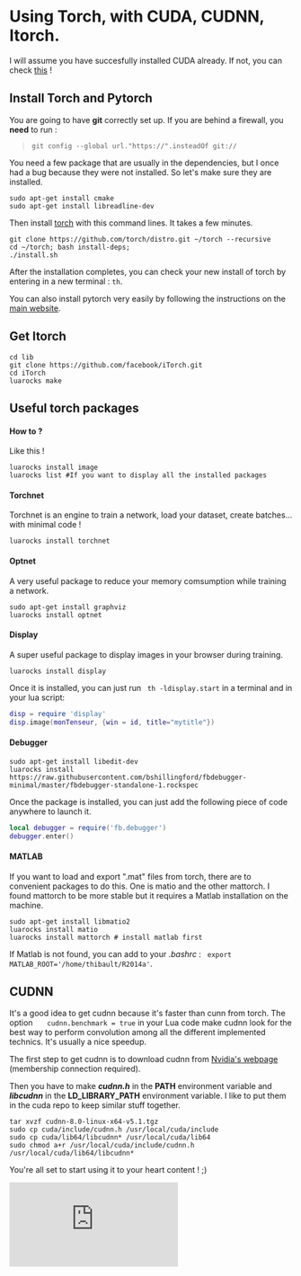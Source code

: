 # Using Torch, with CUDA, CUDNN, Itorch.

I will assume you have succesfully installed CUDA already. If not, you can check [this](https://github.com/ThibaultGROUEIX/workflow_and_installs/tree/master/cuda_install.md) !



## Install Torch and Pytorch

You are going to have **git** correctly set up. If you are behind a firewall, you **need** to run :

> ```shell
> git config --global url."https://".insteadOf git://
> ```

You need a few package that are usually in the dependencies, but I once had a bug because they were not installed. So let's make sure they are installed.

```shell
sudo apt-get install cmake
sudo apt-get install libreadline-dev
```

Then install [torch](http://torch.ch/) with this command lines. It takes a few minutes.

```shell
git clone https://github.com/torch/distro.git ~/torch --recursive
cd ~/torch; bash install-deps;
./install.sh
```

After the installation completes, you can check your new install of torch by entering in a new terminal : ```th```.

You can also install pytorch very easily by following the instructions on the [main website](http://pytorch.org/).

## Get Itorch

```shell
cd lib
git clone https://github.com/facebook/iTorch.git
cd iTorch
luarocks make 
```

## Useful torch packages

#### How to ?

Like this !

```shell
luarocks install image
luarocks list #If you want to display all the installed packages
```

#### Torchnet

Torchnet is an engine to train a network, load your dataset, create batches... with minimal code ! 

```shell
luarocks install torchnet
```
#### Optnet

A very useful package to reduce your memory comsumption while training a network.

```shell
sudo apt-get install graphviz
luarocks install optnet
```

#### Display

A super useful package to display images in your browser during training.

```
luarocks install display
```

Once it is installed, you can just run ``` th -ldisplay.start``` in  a terminal and in your lua script:

```Lua
disp = require 'display'
disp.image(monTenseur, {win = id, title="mytitle"})
```

#### Debugger

```shell
sudo apt-get install libedit-dev 
luarocks install https://raw.githubusercontent.com/bshillingford/fbdebugger-minimal/master/fbdebugger-standalone-1.rockspec 
```

Once the package is installed, you can just add the following piece of code anywhere to launch it.

```lua
local debugger = require('fb.debugger')
debugger.enter()
```

#### MATLAB

If you want to load and export ".mat" files from torch, there are to convenient packages to do this. One is matio and the other mattorch. I found mattorch to be more stable but it requires a Matlab installation on the machine.

```shell
sudo apt-get install libmatio2
luarocks install matio
luarocks install mattorch # install matlab first
```

If Matlab is not found, you can add to your *.bashrc* :  ``` export MATLAB_ROOT='/home/thibault/R2014a'```.

## CUDNN

It's a good idea to get cudnn because it's faster than cunn from torch. The option ```   cudnn.benchmark = true``` in your Lua code make cudnn look for the best way to perform convolution among all the different implemented technics. It's usually a nice speedup.

 The first step to get cudnn is to download cudnn from [Nvidia's webpage]() (membership connection required).

Then you have to make ***cudnn.h*** in the **PATH** environment variable and ***libcudnn*** in the **LD_LIBRARY_PATH** environment variable. I like to put them in the cuda repo to keep similar stuff together.

```shell
tar xvzf cudnn-8.0-linux-x64-v5.1.tgz
sudo cp cuda/include/cudnn.h /usr/local/cuda/include
sudo cp cuda/lib64/libcudnn* /usr/local/cuda/lib64
sudo chmod a+r /usr/local/cuda/include/cudnn.h /usr/local/cuda/lib64/libcudnn*
```



You're all set to start using it to your heart content ! ;)



[![Analytics](https://ga-beacon.appspot.com/UA-91308638-2/github.com/ThibaultGROUEIX/useful-computer-vision-phd-resources/torch_workflow.md?pixel)](https://github.com/ThibaultGROUEIX/useful-computer-vision-phd-resources/)